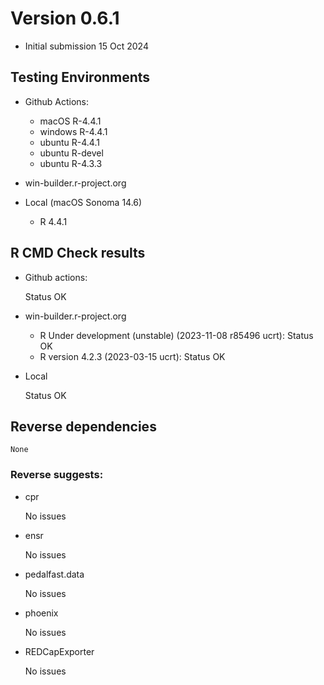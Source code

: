 # Version 0.6.1
- Initial submission 15 Oct 2024

## Testing Environments

* Github Actions:
  * macOS R-4.4.1
  * windows R-4.4.1
  * ubuntu R-4.4.1
  * ubuntu R-devel
  * ubuntu R-4.3.3

* win-builder.r-project.org

* Local (macOS Sonoma 14.6)
  * R 4.4.1

## R CMD Check results

* Github actions:

    Status OK

* win-builder.r-project.org

  * R Under development (unstable) (2023-11-08 r85496 ucrt):  Status OK
  * R version 4.2.3 (2023-03-15 ucrt): Status OK

* Local

    Status OK

## Reverse dependencies

    None

### Reverse suggests:

* cpr

    No issues

* ensr

    No issues

* pedalfast.data

    No issues

* phoenix

    No issues

* REDCapExporter

    No issues
